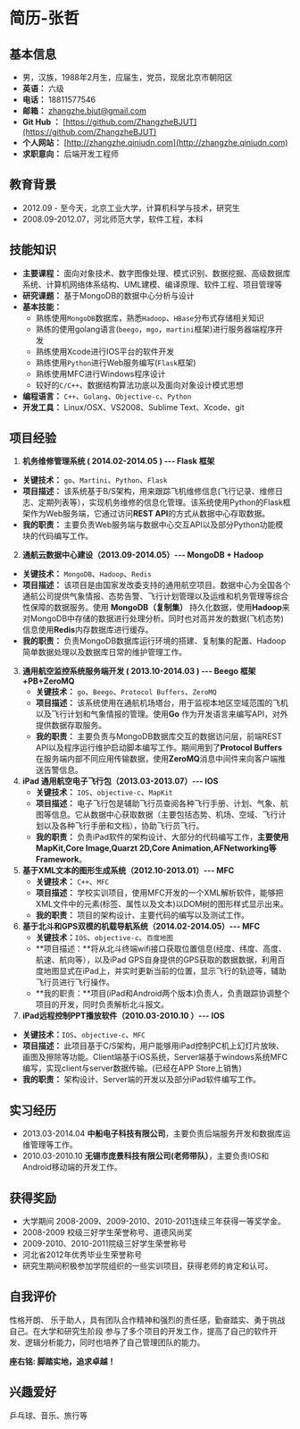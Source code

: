 # 简历-张哲


## 基本信息
* 男，汉族，1988年2月生，应届生，党员，现居北京市朝阳区
* **英语：** 六级
* **电话：** 18811577546
* **邮箱：** zhangzhe.bjut@gmail.com 
* **Git Hub ：** [https://github.com/ZhangzheBJUT](https://github.com/ZhangzheBJUT)
* **个人网站：** [http://zhangzhe.qiniudn.com](http://zhangzhe.qiniudn.com)
* **求职意向：** 后端开发工程师

## 教育背景

* 2012.09 - 至今天，北京工业大学，计算机科学与技术，研究生 
* 2008.09-2012.07，河北师范大学，软件工程，本科

## 技能知识

* **主要课程：** 面向对象技术、数字图像处理、模式识别、数据挖掘、高级数据库系统、计算机网络体系结构、UML建模、编译原理、软件工程、项目管理等
* **研究课题：** 基于MongoDB的数据中心分析与设计
* **基本技能：**
    * 熟练使用`MongoDB`数据库，熟悉`Hadoop`、`HBase`分布式存储相关知识
	* 熟练的使用golang语言(`beego`，`mgo`，`martini`框架)进行服务器端程序开发
	* 熟练使用Xcode进行IOS平台的软件开发
	* 熟练使用`Python`进行Web服务编写(`Flask`框架)
	* 熟练使用MFC进行Windows程序设计
	* 较好的`C/C++`、数据结构算法功底以及面向对象设计模式思想
* **编程语言：** `C++`、`Golang`、`Objective-c`、`Python`
* **开发工具：** Linux/OSX、VS2008、Sublime Text、Xcode、git

## 项目经验

1.  **机务维修管理系统 ( 2014.02-2014.05 ) --- Flask 框架** 
   * **关键技术：** `go`、`Martini`、`Python`、`Flask`
   * **项目描述：** 该系统基于B/S架构，用来跟踪飞机维修信息(飞行记录、维修日志、定期列表等），实现机务维修的信息化管理。该系统使用Python的Flask框架作为Web服务端，它通过访问**REST API**的方式从数据中心存取数据。
   * **我的职责：** 主要负责Web服务端与数据中心交互API以及部分Python功能模块的代码编写工作。
2.  **通航云数据中心建设（2013.09-2014.05）--- MongoDB + Hadoop** 
   * **关键技术：** 	`MongoDB`、`Hadoop`、`Redis`
   * **项目描述：** 该项目是由国家发改委支持的通用航空项目。数据中心为全国各个通航公司提供气象情报、态势告警、飞行计划管理以及运维和机务管理等综合性保障的数据服务。使用 **MongoDB（复制集）** 持久化数据，使用**Hadoop**来对MongoDB中存储的数据进行处理分析。同时也对高并发的数据(飞机态势)信息使用**Redis**内存数据库进行缓存。 
   * **我的职责：** 负责MongoDB数据库运行环境的搭建、复制集的配置、Hadoop简单数据处理以及数据库日常的维护管理工作。
3. **通用航空监控系统服务端开发 ( 2013.10-2014.03 ) --- Beego 框架+PB+ZeroMQ** 
   * **关键技术：** 	`go`、`Beego`、`Protocol Buffers`、`ZeroMQ`
   * **项目描述：** 该系统使用在通航机场塔台，用于监视本地区空域范围的飞机以及飞行计划和气象情报的管理。使用**Go** 作为开发语言来编写API，对外提供数据存取服务。
   * **我的职责：** 主要负责与MongoDB数据库交互的数据访问层，前端REST API以及程序运行维护启动脚本编写工作。期间用到了**Protocol Buffers** 在服务端内部不同应用传输数据，使用**ZeroMQ**消息中间件来向客户端推送告警信息。
4. **iPad 通用航空电子飞行包（2013.03-2013.07）--- IOS** 
   * **关键技术：** 	`IOS`、`objective-c`、`MapKit`
   * **项目描述：** 电子飞行包是辅助飞行员查阅各种飞行手册、计划、气象、航图等信息。它从数据中心获取数据（主要包括态势、机场、空域、飞行计划以及各种飞行手册和文档），协助飞行员飞行。
   * **我的职责：** 负责iPad软件的架构设计、大部分的代码编写工作，**主要使用MapKit,Core Image,Quarzt 2D,Core Animation,AFNetworking等Framework**。
5. **基于XML文本的图形生成系统（2012.10-2013.01）--- MFC** 
   * **关键技术：** 	`C++`、`MFC`
   * **项目描述：** 学校实训项目，使用MFC开发的一个XML解析软件，能够把XML文件中的元素(标签、属性以及文本)以DOM树的图形样式显示出来。
   * **我的职责：** 项目的架构设计、主要代码的编写以及测试工作。
6. **基于北斗和GPS双模的机载导航系统（2014.02-2014.05）--- MFC**  
    * **关键技术：**`IOS`、`objective-c`、`百度地图` 
    * **项目描述：**将从北斗终端wifi接口获取位置信息(经度、纬度、高度、航速、航向等），以及iPad GPS自身提供的GPS获取的数据数据，利用百度地图显式在iPad上，并实时更新当前的位置，显示飞行的轨迹等，辅助飞行员进行飞行操作。
    * **我的职责：**项目(iPad和Android两个版本)负责人，负责跟踪协调整个项目的开发，同时负责解析北斗报文。
7.  **iPad远程控制PPT播放软件（2010.03-2010.10 ）--- IOS** 
   * **关键技术：**`IOS`、`objective-c`、`MFC` 
   * **项目描述：** 此项目基于C/S架构，用户能够用iPad控制PC机上幻灯片放映、画图及擦除等功能。Client端基于iOS系统，Server端基于windows系统MFC编写，实现client与server数据传输。(已经在APP Store上销售)
   * **我的职责：** 架构设计、Server端的开发以及部分iPad软件编写工作。


## 实习经历

* 2013.03-2014.04 **中船电子科技有限公司**，主要负责后端服务开发和数据库运维管理等工作。
* 2010.03-2010.10 **无锡市庞景科技有限公司(老师带队）**，主要负责IOS和Android移动端的开发工作。


## 获得奖励

* 大学期间 2008-2009、2009-2010、2010-2011连续三年获得一等奖学金。
* 2008-2009 校级三好学生荣誉称号、道德风尚奖
* 2009-2010、2010-2011院级三好学生荣誉称号
* 河北省2012年优秀毕业生荣誉称号
* 研究生期间积极参加学院组织的一些实训项目，获得老师的肯定和认可。

## 自我评价
性格开朗、 乐于助人，具有团队合作精神和强烈的责任感，勤奋踏实、勇于挑战自己。在大学和研究生阶段 参与了多个项目的开发工作，提高了自己的软件开发、逻辑分析能力，同时也培养了自己管理团队的能力。


**座右铭: 脚踏实地，追求卓越！**


## 兴趣爱好
乒乓球、音乐、旅行等









